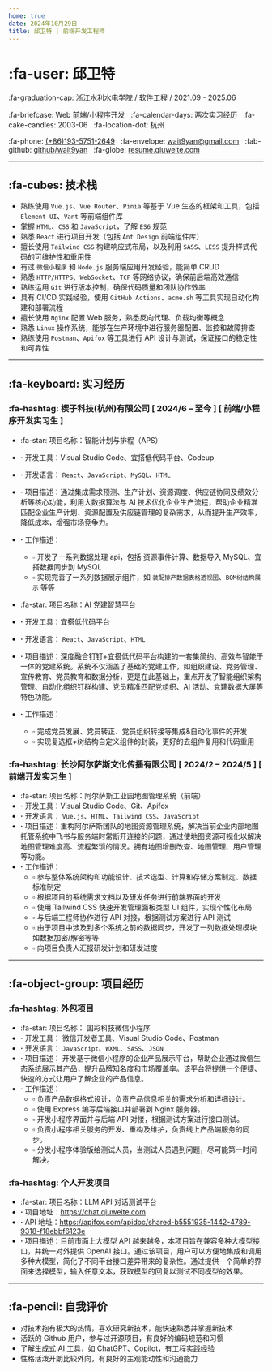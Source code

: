 ```yaml
---
home: true
date: 2024年10月29日
title: 邱卫特 | 前端开发工程师
---
```


<!-- <img src="/public/favicon.ico" width="64" align="right"> -->

# :fa-user: 邱卫特

:fa-graduation-cap: 浙江水利水电学院 / 软件工程 / 2021.09 - 2025.06

:fa-briefcase: Web 前端/小程序开发 &nbsp;
:fa-calendar-days: 两次实习经历 &nbsp;
:fa-cake-candles: 2003-06 &nbsp;
:fa-location-dot: 杭州

:fa-phone: [(+86)193-5751-2649](#) &nbsp;
:fa-envelope: <wait9yan@gmail.com> &nbsp;
:fab-github: [github/wait9yan](https://github.com/wait9yan) &nbsp;
:fa-globe: [resume.qiuweite.com](https://resume.qiuweite.com)

---

## :fa-cubes: 技术栈

-   熟练使用 `Vue.js`、`Vue Router`、`Pinia` 等基于 Vue 生态的框架和工具，包括 `Element UI`、`Vant` 等前端组件库
-   掌握 `HTML`、`CSS` 和 `JavaScript`，了解 `ES6` 规范
-   熟悉 `React` 进行项目开发（包括 `Ant Design` 前端组件库）
-   擅长使用 `Tailwind CSS` 构建响应式布局，以及利用 `SASS`、`LESS` 提升样式代码的可维护性和重用性
-   有过 `微信小程序` 和 `Node.js` 服务端应用开发经验，能简单 CRUD
-   熟悉 `HTTP/HTTPS`、`WebSocket`、`TCP` 等网络协议，确保前后端高效通信
-   熟练运用 `Git` 进行版本控制，确保代码质量和团队协作效率
-   具有 CI/CD 实践经验，使用 `GitHub Actions`、`acme.sh` 等工具实现自动化构建和部署流程
-   擅长使用 `Nginx` 配置 Web 服务，熟悉反向代理、负载均衡等概念
-   熟悉 `Linux` 操作系统，能够在生产环境中进行服务器配置、监控和故障排查
-   熟练使用 `Postman`、`Apifox` 等工具进行 API 设计与测试，保证接口的稳定性和可靠性

---

## :fa-keyboard: 实习经历

### :fa-hashtag: 楔子科技(杭州)有限公司 [ 2024/6 – 至今 ] [ 前端/小程序开发实习生 ]

-   :fa-star: 项目名称：智能计划与排程（APS）
-   **·** 开发工具：Visual Studio Code、宜搭低代码平台、Codeup
-   **·** 开发语言： `React`、`JavaScript`、`MySQL`、`HTML`
-   **·** 项目描述：通过集成需求预测、生产计划、资源调度、供应链协同及绩效分析等核心功能，利用大数据算法与 AI 技术优化企业生产流程，帮助企业精准匹配企业生产计划、资源配置及供应链管理的复杂需求，从而提升生产效率，降低成本，增强市场竞争力。
-   **·** 工作描述：

    -   ▫️ 开发了一系列数据处理 api，包括 资源事件计算、数据导入 MySQL、宜搭数据同步到 MySQL
    -   ▫️ 实现完善了一系列数据展示组件，如 `装配排产数据表格透视图`、`BOM树结构展示` 等等

-   :fa-star: 项目名称：AI 党建智慧平台
-   **·** 开发工具：宜搭低代码平台
-   **·** 开发语言： `React`、`JavaScript`、`HTML`
-   **·** 项目描述：深度融合钉钉+宜搭低代码平台构建的一套集简约、高效与智能于一体的党建系统。系统不仅涵盖了基础的党建工作，如组织建设、党务管理、宣传教育、党员教育和数据分析，更是在此基础上，重点开发了智能组织架构管理、自动化组织钉群构建、党员精准匹配党组织、AI 活动、党建数据大屏等特色功能。
-   **·** 工作描述：
    -   ▫️ 完成党员发展、党员转正、党员组织转接等集成&自动化事件的开发
    -   ▫️ 实现复选框+树结构自定义组件的封装，更好的去组件复用和代码重用

### :fa-hashtag: 长沙阿尔萨斯文化传播有限公司 [ 2024/2 – 2024/5 ] [ 前端开发实习生 ]

-   :fa-star: 项目名称：阿尔萨斯工业园地图管理系统（前端）
-   **·** 开发工具：Visual Studio Code、Git、Apifox
-   **·** 开发语言： `Vue.js`、`HTML`、`Tailwind CSS`、`JavaScript`
-   **·** 项目描述：重构阿尔萨斯团队的地图资源管理系统，解决当前企业内部地图托管系统中飞书与服务端时常断开连接的问题，通过使地图资源可视化以解决地图管理难度高、流程繁琐的情况。拥有地图增删改查、地图管理、用户管理等功能。
-   **·** 工作描述：
    -   ▫️ 参与整体系统架构和功能设计、技术选型、计算和存储方案制定、数据标准制定
    -   ▫️ 根据项目的系统需求文档以及研发任务进行前端界面的开发
    -   ▫️ 使用 Tailwind CSS 快速开发管理面板类型 UI 组件，实现个性化布局
    -   ▫️ 与后端工程师协作进行 API 对接，根据测试方案进行 API 测试
        <!-- - ▫️ 基于对数据安全方面的要求，通过注解实现了项目中相关表与相关字段的脱敏处理。 -->
    -   ▫️ 由于项目中涉及到多个系统之前的数据同步，开发了一列数据处理模块如数据加密/解密等等
    -   ▫️ 向项目负责人汇报研发计划和研发进度

---

## :fa-object-group: 项目经历

### :fa-hashtag: 外包项目

-   :fa-star: 项目名称： 国彩科技微信小程序
-   **·** 开发工具： 微信开发者工具、Visual Studio Code、Postman
-   **·** 开发语言： `JavaScript`、`WXML`、`SASS`、`JSON`
-   **·** 项目描述： 开发基于微信小程序的企业产品展示平台，帮助企业通过微信生态系统展示其产品，提升品牌知名度和市场覆盖率。该平台将提供一个便捷、快速的方式让用户了解企业的产品信息。
-   **·** 工作描述：
    -   ▫️ 负责产品数据格式设计，负责产品信息相关的需求分析和详细设计。
    -   ▫️ 使用 Express 编写后端接口并部署到 Nginx 服务器。
    -   ▫️ 开发小程序界面并与后端 API 对接，根据测试方案进行接口测试。
    -   ▫️ 负责小程序相关服务的开发、重构及维护，负责线上产品端服务的同步。
    -   ▫️ 分发小程序体验版给测试人员，当测试人员遇到问题，尽可能第一时间解决。

### :fa-hashtag: 个人开发项目

-   :fa-star: 项目名称：LLM API 对话测试平台
-   **·** 项目地址：<https://chat.qiuweite.com>
-   **·** API 地址：<https://apifox.com/apidoc/shared-b5551935-1442-4789-9318-f18ebbf6123e>
-   **·** 项目描述：目前市面上大模型 API 越来越多，本项目旨在兼容多种大模型接口，并统一对外提供 OpenAI 接口。通过该项目，用户可以方便地集成和调用多种大模型，简化了不同平台接口差异带来的复杂性。通过提供一个简单的界面来选择模型，输入任意文本，获取模型的回复以测试不同模型的效果。

---

## :fa-pencil: 自我评价

-   对技术抱有极大的热情，喜欢研究新技术，能快速熟悉并掌握新技术
-   活跃的 Github 用户，参与过开源项目，有良好的编码规范和习惯
-   了解生成式 AI 工具，如 ChatGPT、Copilot，有工程实践经验
-   性格活泼开朗比较外向，有良好的主观能动性和沟通能力
